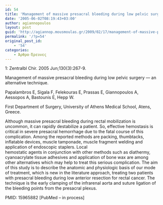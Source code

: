 ```yaml
---
id: 54
title: 'Management of massive presacral bleeding during low pelvic surgery — an alternative technique. (english version)'
date: '2005-06-02T08:19:43+03:00'
author: agiannopoulos
layout: post
guid: 'http://agiannop.mousmoulas.gr/2009/02/17/management-of-massive-presacral-bleeding-during-low-pelvic-surgery-an-alternative-technique-english-version/'
permalink: '/?p=54'
original_post_id:
    - '54'
categories:
    - Άρθρα-Έρευνες
---
```


1: Zentralbl Chir. 2005 Jun;130(3):267-9.

Management of massive presacral bleeding during low pelvic surgery — an alternative technique.

Papalambros E, Sigala F, Felekouras E, Prassas E, Giannopoulos A, Aessopos A, Bastounis E, Hepp W.

First Department of Surgery, University of Athens Medical School, Atens, Greece.

Although massive presacral bleeding during rectal mobilization is uncommon, it can rapidly destabilize a patient. So, effective hemostasis is critical in severe presacral hemorrhage due to the fatal course of this complication. Among the reported methods are packing, thumbtacks, inflatable devices, muscle tamponade, muscle fragment welding and application of endoscopic staplers. Local  
hemostatic agents in conjunction with other methods such as diathermy, cyanoacrylate tissue adhesives and application of bone wax are among other alternatives which may help to treat this serious complication. The aim of this study is to describe the anatomic and physiologic basis of our mode of treatment, which is new in the literature approach, treating two patients with presacral bleeding during low anterior resection for rectal cancer. The technique is the early clamping of the infrarenal aorta and suture ligation of the bleeding points from the presacral plexus.

PMID: 15965882 \[PubMed – in process\]